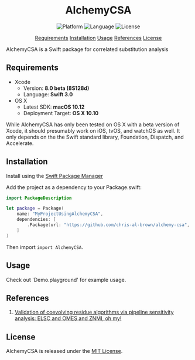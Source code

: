 <center> 
    <h1>AlchemyCSA</h1> 
</center>

<p align="center">
    <img src="https://img.shields.io/badge/platform-osx-lightgrey.svg" alt="Platform">
    <img src="https://img.shields.io/badge/language-swift-orange.svg" alt="Language">
    <img src="https://img.shields.io/badge/license-MIT-blue.svg" alt="License">
</p>

<p align="center">
    <a href="#requirements">Requirements</a>
    <a href="#installation">Installation</a>
    <a href="#usage">Usage</a>
    <a href="#references">References</a>
    <a href="#license">License</a>
</p>

AlchemyCSA is a Swift package for correlated substitution analysis

## Requirements

- Xcode
    - Version: **8.0 beta (8S128d)**
    - Language: **Swift 3.0**
- OS X
    - Latest SDK: **macOS 10.12**
    - Deployment Target: **OS X 10.10**

While AlchemyCSA has only been tested on OS X with a beta version of Xcode, 
it should presumably work on iOS, tvOS, and watchOS as well.  It only depends on the 
the Swift standard library, Foundation, Dispatch, and Accelerate. 

## Installation

Install using the [Swift Package Manager](https://swift.org/package-manager/)

Add the project as a dependency to your Package.swift:

```swift
import PackageDescription

let package = Package(
    name: "MyProjectUsingAlchemyCSA",
    dependencies: [
        .Package(url: "https://github.com/chris-al-brown/alchemy-csa", majorVersion: 0, minor: 2)
    ]
)
```

Then import `import AlchemyCSA`.

## Usage

Check out 'Demo.playground' for example usage.

## References

1. [Validation of coevolving residue algorithms via pipeline sensitivity analysis: ELSC and OMES and ZNMI, oh my!](http://journals.plos.org/plosone/article?id=10.1371/journal.pone.0010779)

## License

AlchemyCSA is released under the [MIT License](LICENSE.md).
